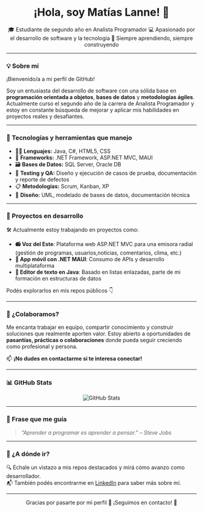 <h1 align="center">¡Hola, soy Matías Lanne! 👋</h1>

<p align="center">
🎓 Estudiante de segundo año en Analista Programador  
💻 Apasionado por el desarrollo de software y la tecnología  
🚀 Siempre aprendiendo, siempre construyendo
</p>

---

### 💡 Sobre mí

¡Bienvenido/a a mi perfil de GitHub!

Soy un entusiasta del desarrollo de software con una sólida base en **programación orientada a objetos**, **bases de datos** y **metodologías ágiles**. Actualmente curso el segundo año de la carrera de Analista Programador y estoy en constante búsqueda de mejorar y aplicar mis habilidades en proyectos reales y desafiantes.

---

### 🧠 Tecnologías y herramientas que manejo

- 👨‍💻 **Lenguajes:** Java, C#, HTML5, CSS  
- 🧩 **Frameworks:** .NET Framework, ASP.NET MVC, MAUI  
- 🗃️ **Bases de Datos:** SQL Server, Oracle DB  
- 🧪 **Testing y QA:** Diseño y ejecución de casos de prueba, documentación y reporte de defectos  
- 📋 **Metodologías:** Scrum, Kanban, XP  
- 📐 **Diseño:** UML, modelado de bases de datos, documentación técnica

---

### 🔨 Proyectos en desarrollo

🛠 Actualmente estoy trabajando en proyectos como:
- **📻 Voz del Este**: Plataforma web ASP.NET MVC para una emisora radial (gestión de programas, usuarios,noticias, comentarios, clima, etc.)
- **📱 App móvil con .NET MAUI**: Consumo de APIs y desarrollo multiplataforma
- **📝 Editor de texto en Java**: Basado en listas enlazadas, parte de mi formación en estructuras de datos

Podés explorarlos en mis repos públicos 👇

---

### 🤝 ¿Colaboramos?

Me encanta trabajar en equipo, compartir conocimiento y construir soluciones que realmente aporten valor. Estoy abierto a oportunidades de **pasantías, prácticas o colaboraciones** donde pueda seguir creciendo como profesional y persona.

📫 **¡No dudes en contactarme si te interesa conectar!**

---

### 📊 GitHub Stats

<p align="center">
  <img src="https://github-readme-stats.vercel.app/api?username=matulanne&show_icons=true&theme=radical" alt="GitHub Stats" />
</p>

---

### 🚀 Frase que me guía

> *“Aprender a programar es aprender a pensar.” – Steve Jobs*

---

### 🧭 ¿A dónde ir?

🔍 Echale un vistazo a mis repos destacados y mirá cómo avanzo como desarrollador.  
📬 También podés encontrarme en [LinkedIn](https://www.linkedin.com/in/matias-lanne/) para saber más sobre mí.

---

<p align="center">
Gracias por pasarte por mi perfil 🙌  
¡Seguimos en contacto! 💬
</p>

<!--
**MaTuLaNnE/MaTuLaNnE** is a ✨ _special_ ✨ repository because its `README.md` (this file) appears on your GitHub profile.

Here are some ideas to get you started:

- 🔭 I’m currently working on ...
- 🌱 I’m currently learning ...
- 👯 I’m looking to collaborate on ...
- 🤔 I’m looking for help with ...
- 💬 Ask me about ...
- 📫 How to reach me: ...
- 😄 Pronouns: ...
- ⚡ Fun fact: ...
-->
